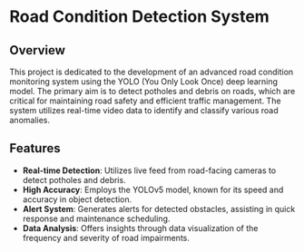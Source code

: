 # Road Condition Detection System

## Overview
This project is dedicated to the development of an advanced road condition monitoring system using the YOLO (You Only Look Once) deep learning model. The primary aim is to detect potholes and debris on roads, which are critical for maintaining road safety and efficient traffic management. The system utilizes real-time video data to identify and classify various road anomalies.

## Features
- **Real-time Detection**: Utilizes live feed from road-facing cameras to detect potholes and debris.
- **High Accuracy**: Employs the YOLOv5 model, known for its speed and accuracy in object detection.
- **Alert System**: Generates alerts for detected obstacles, assisting in quick response and maintenance scheduling.
- **Data Analysis**: Offers insights through data visualization of the frequency and severity of road impairments.
